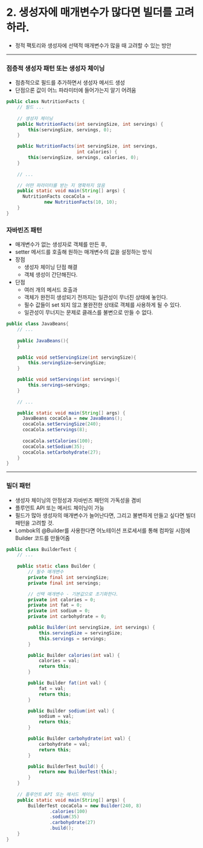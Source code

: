 # 2. 생성자에 매개변수가 많다면 빌더를 고려하라.
- 정적 팩토리와 생성자에 선택적 매개변수가 많을 때 고려할 수 있는 방안

---


### 점층적 생성자 패턴 또는 생성자 체이닝
- 점층적으로 필드를 추가하면서 생성자 메서드 생성
- 단점으론 값이 어느 파라미터에 들어가는지 알기 어려움
```java
public class NutritionFacts {
    // 필드 ...
    
    // 생성자 체이닝
    public NutritionFacts(int servingSize, int servings) {
        this(servingSize, servings, 0);
    }

    public NutritionFacts(int servingSize, int servings,
                          int calories) {
        this(servingSize, servings, calories, 0);
    }
    
    // ...

    // 어떤 파라미터를 받는 지 명확하지 않음
    public static void main(String[] args) {
      NutritionFacts cocaCola =
              new NutritionFacts(10, 10);
    }
}
```

### 자바빈즈 패턴
- 매개변수가 없는 생성자로 객체를 만든 후,
- setter 메서드를 호출해 원하는 매개변수의 값을 설정하는 방식
- 장점
  - 생성자 체이닝 단점 해결 
  - 객체 생성이 간단해진다.
- 단점
  - 여러 개의 메서드 호출과
  - 객체가 완전히 생성되기 전까지는 일관성이 무너진 상태에 놓인다.
  - 필수 값들이 set 되지 않고 불완전한 상태로 객체를 사용하게 될 수 있다.
  - 일관성이 무너지는 문제로 클래스를 불변으로 만들 수 없다.
```java
public class JavaBeans{
    // ...
    
    public JavaBeans(){
    }

    public void setServingSize(int servingSize){
        this.servingSize=servingSize;
    }

    public void setServings(int servings){
        this.servings=servings;
    }
    
    // ...

    public static void main(String[] args) {
      JavaBeans cocaCola = new JavaBeans();
      cocaCola.setServingSize(240);
      cocaCola.setServings(8);
    
      cocaCola.setCalories(100);
      cocaCola.setSodium(35);
      cocaCola.setCarbohydrate(27);
    }
}
```

---

### 빌더 패턴
- 생성자 체이닝의 안정성과 자바빈즈 패턴의 가독성을 겸비
- 플루언트 API 또는 메서드 체이닝이 가능
- 필드가 많아 생성자의 매개변수가 늘어난다면, 그리고 불변하게 만들고 싶다면 빌더패턴을 고려할 것.
- Lombok의 @Builder를 사용한다면 어노테이션 프로세서를 통해 컴파일 시점에 Builder 코드를 만들어줌
```java
public class BuilderTest {
    // ...
    
    public static class Builder {
        // 필수 매개변수
        private final int servingSize;
        private final int servings;

        // 선택 매개변수 - 기본값으로 초기화한다.
        private int calories = 0;
        private int fat = 0;
        private int sodium = 0;
        private int carbohydrate = 0;

        public Builder(int servingSize, int servings) {
            this.servingSize = servingSize;
            this.servings = servings;
        }

        public Builder calories(int val) {
            calories = val;
            return this;
        }

        public Builder fat(int val) {
            fat = val;
            return this;
        }

        public Builder sodium(int val) {
            sodium = val;
            return this;
        }

        public Builder carbohydrate(int val) {
            carbohydrate = val;
            return this;
        }

        public BuilderTest build() {
            return new BuilderTest(this);
        }
    }
    
    // 플루언트 API 또는 메서드 체이닝
    public static void main(String[] args) {
        BuilderTest cocaCola = new Builder(240, 8)
                .calories(100)
                .sodium(35)
                .carbohydrate(27)
                .build();
    }
}
```
